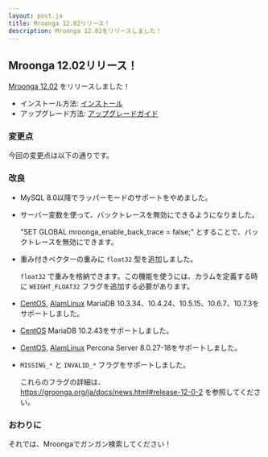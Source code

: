 ```yaml
---
layout: post.ja
title: Mroonga 12.02リリース！
description: Mroonga 12.02をリリースしました！
---
```


## Mroonga 12.02リリース！

[Mroonga 12.02](/ja/docs/news.html#release-12-02) をリリースしました！

* インストール方法: [インストール](/ja/docs/install.html)
* アップグレード方法: [アップグレードガイド](/ja/docs/upgrade.html)

### 変更点

今回の変更点は以下の通りです。

### 改良

* MySQL 8.0以降でラッパーモードのサポートをやめました。

* サーバー変数を使って、バックトレースを無効にできるようになりました。

  "SET GLOBAL mroonga_enable_back_trace = false;" とすることで、バックトレースを無効にできます。

* 重み付きベクターの重みに ``float32`` 型を追加しました。

  ``float32`` で重みを格納できます。この機能を使うには、カラムを定義する時に ``WEIGHT_FLOAT32`` フラグを追加する必要があります。

* [CentOS](/ja/docs/install/centos.html), [AlamLinux](/ja/docs/install/almalinux.html) MariaDB 10.3.34、10.4.24、10.5.15、10.6.7、10.7.3をサポートしました。

* [CentOS](/ja/docs/install/centos.html) MariaDB 10.2.43をサポートしました。

* [CentOS](/ja/docs/install/centos.html), [AlamLinux](/ja/docs/install/almalinux.html) Percona Server 8.0.27-18をサポートしました。

* ``MISSING_*`` と ``INVALID_*`` フラグをサポートしました。

  これらのフラグの詳細は、 https://groonga.org/ja/docs/news.html#release-12-0-2 を参照してください。

### おわりに

それでは、Mroongaでガンガン検索してください！

